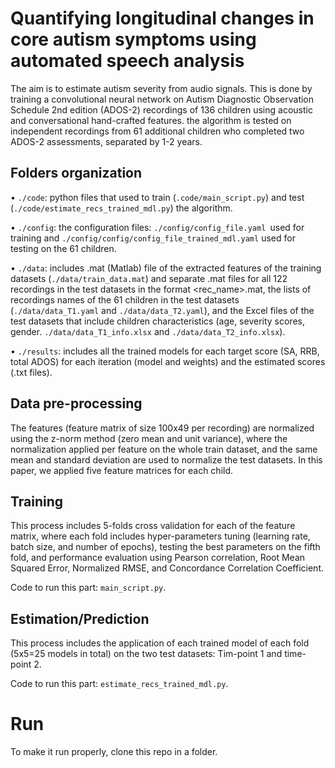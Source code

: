 # Quantifying longitudinal changes in core autism symptoms using automated speech analysis

The aim is to estimate autism severity from audio signals. This is done by training a convolutional neural network on Autism Diagnostic Observation Schedule 2nd edition (ADOS-2) recordings of 136 children using acoustic and conversational hand-crafted features. the algorithm is tested on independent recordings from 61 additional children who completed two ADOS-2 assessments, separated by 1-2 years.

## Folders organization
•	`./code`: python files that used to train (`.code/main_script.py`) and test (`./code/estimate_recs_trained_mdl.py`) the algorithm.

•	`./config`: the configuration files: `./config/config_file.yaml `used for training and `./config/config/config_file_trained_mdl.yaml` used for testing on the 61 children.

•	`./data`: includes .mat (Matlab) file of the extracted features of the training datasets (`./data/train_data.mat`) and separate .mat files for all 122 recordings in the test datasets in the format <rec_name>.mat, the lists of recordings names of the 61 children in the test datasets (`./data/data_T1.yaml` and `./data/data_T2.yaml`), and the Excel files of the test datasets that include children characteristics (age, severity scores, gender. `./data/data_T1_info.xlsx` and `./data/data_T2_info.xlsx`).

•	`./results`: includes all the trained models for each target score (SA, RRB, total ADOS) for each iteration (model and weights) and the estimated scores (.txt files).

## Data pre-processing

The features (feature matrix of size 100x49 per recording) are normalized using the z-norm method (zero mean and unit variance), where the normalization applied per feature on the whole train dataset, and the same mean and standard deviation are used to normalize the test datasets. In this paper, we applied five feature matrices for each child.

## Training

This process includes 5-folds cross validation for each of the feature matrix, where each fold includes hyper-parameters tuning (learning rate, batch size, and number of epochs), testing the best parameters on the fifth fold, and performance evaluation using Pearson correlation, Root Mean Squared Error, Normalized RMSE, and Concordance Correlation Coefficient.

Code to run this part: `main_script.py`.

## Estimation/Prediction

This process includes the application of each trained model of each fold (5x5=25 models in total) on the two test datasets: Tim-point 1 and time-point 2. 

Code to run this part: `estimate_recs_trained_mdl.py`.

# Run
To make it run properly, clone this repo in a folder.

